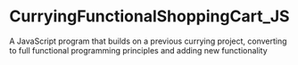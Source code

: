 # CurryingFunctionalShoppingCart_JS
A JavaScript program that builds on a previous currying project, converting to full functional programming principles and adding new functionality
